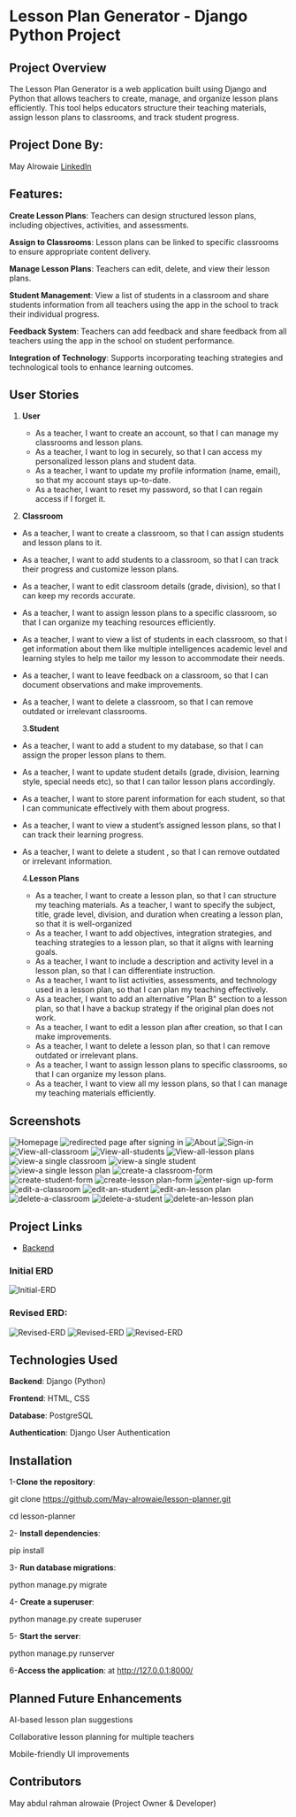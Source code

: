 # Lesson Plan Generator - Django Python Project

## Project Overview

The Lesson Plan Generator is a web application built using Django and Python that allows teachers to create, manage, and organize lesson plans efficiently. This tool helps educators structure their teaching materials, assign lesson plans to classrooms, and track student progress.

## Project Done By:

May Alrowaie [LinkedIn](https://www.linkedin.com/in/may-alrowaie)

## Features:

**Create Lesson Plans**: Teachers can design structured lesson plans, including objectives, activities, and assessments.

**Assign to Classrooms**: Lesson plans can be linked to specific classrooms to ensure appropriate content delivery.

**Manage Lesson Plans**: Teachers can edit, delete, and view their lesson plans.

**Student Management**: View a list of students in a classroom and share students information from all teachers using the app in the school to track their individual progress.

**Feedback System**: Teachers can add feedback and share feedback from all teachers using the app in the school on student performance.

**Integration of Technology**: Supports incorporating teaching strategies and technological tools to enhance learning outcomes.

## User Stories

1. **User**

   - As a teacher, I want to create an account, so that I can manage my classrooms and lesson plans.
   - As a teacher, I want to log in securely, so that I can access my personalized lesson plans and student data.
   - As a teacher, I want to update my profile information (name, email), so that my account stays up-to-date.
   - As a teacher, I want to reset my password, so that I can regain access if I forget it.

2. **Classroom**

- As a teacher, I want to create a classroom, so that I can assign students and lesson plans to it.
- As a teacher, I want to add students to a classroom, so that I can track their progress and customize lesson plans.
- As a teacher, I want to edit classroom details (grade, division), so that I can keep my records accurate.
- As a teacher, I want to assign lesson plans to a specific classroom, so that I can organize my teaching resources efficiently.
- As a teacher, I want to view a list of students in each classroom, so that I get information about them like multiple intelligences academic level and learning styles to help me tailor my lesson to accommodate their needs.

- As a teacher, I want to leave feedback on a classroom, so that I can document observations and make improvements.
- As a teacher, I want to delete a classroom, so that I can remove outdated or irrelevant classrooms.

  3.**Student**

- As a teacher, I want to add a student to my database, so that I can assign the proper lesson plans to them.
- As a teacher, I want to update student details (grade, division, learning style, special needs etc), so that I can tailor lesson plans accordingly.
- As a teacher, I want to store parent information for each student, so that I can communicate effectively with them about progress.
- As a teacher, I want to view a student’s assigned lesson plans, so that I can track their learning progress.
- As a teacher, I want to delete a student , so that I can remove outdated or irrelevant information.

  4.**Lesson Plans**

  - As a teacher, I want to create a lesson plan, so that I can structure my teaching materials.
    As a teacher, I want to specify the subject, title, grade level, division, and duration when creating a lesson plan, so that it is well-organized
  - As a teacher, I want to add objectives, integration strategies, and teaching strategies to a lesson plan, so that it aligns with learning goals.
  - As a teacher, I want to include a description and activity level in a lesson plan, so that I can differentiate instruction.
  - As a teacher, I want to list activities, assessments, and technology used in a lesson plan, so that I can plan my teaching effectively.
  - As a teacher, I want to add an alternative "Plan B" section to a lesson plan, so that I have a backup strategy if the original plan does not work.
  - As a teacher, I want to edit a lesson plan after creation, so that I can make improvements.
  - As a teacher, I want to delete a lesson plan, so that I can remove outdated or irrelevant plans.
  - As a teacher, I want to assign lesson plans to specific classrooms, so that I can organize my lesson plans.
  - As a teacher, I want to view all my lesson plans, so that I can manage my teaching materials efficiently.

## Screenshots

![Homepage](planner/static/images/2.png)
![redirected page after signing in](planner/static/images/welcome.png)
![About](planner/static/images/about.png)
![Sign-in](planner/static/images/1.png)
![View-all-classroom](planner/static/images/allclassrooms.png)
![View-all-students](planner/static/images/allstudents.png)
![View-all-lesson plans](planner/static/images/alllessonplans.png)
![view-a single classroom](planner/static/images/aclassroom.png)
![view-a single student](planner/static/images/astudent.png)
![view-a single lesson plan](planner/static/images/alessonplan.png)
![create-a classroom-form](planner/static/images/classf.png)
![create-student-form](planner/static/images/studentf.png)
![create-lesson plan-form](planner/static/images/lessonplanf.png)
![enter-sign up-form](planner/static/images/signup.png)
![edit-a-classroom](planner/static/images/editclassroom.png)
![edit-an-student](planner/static/images/editstudent.png)
![edit-an-lesson plan](planner/static/images/editlessonplan.png)
![delete-a-classroom](planner/static/images/deleteclass.png)
![delete-a-student](planner/static/images/deletestudent.png)
![delete-an-lesson plan](planner/static/images/deletelessonplan.png)

## Project Links

- [Backend](https://github.com/May-alrowaie/lesson-planner)

### Initial ERD

![Initial-ERD](planner/static/images/erd_lp.png)

### Revised ERD:

![Revised-ERD](planner/static/images/erd.png)
![Revised-ERD](planner/static/images/erd.png)
![Revised-ERD](planner/static/images/final-erd.png)

## Technologies Used

**Backend**: Django (Python)

**Frontend**: HTML, CSS

**Database**: PostgreSQL

**Authentication**: Django User Authentication

## Installation

1-**Clone the repository**:

git clone https://github.com/May-alrowaie/lesson-planner.git

cd lesson-planner

2- **Install dependencies**:

pip install

3- **Run database migrations**:

python manage.py migrate

4- **Create a superuser**:

python manage.py create superuser

5- **Start the server**:

python manage.py runserver

6-**Access the application**:
at http://127.0.0.1:8000/

## Planned Future Enhancements

AI-based lesson plan suggestions

Collaborative lesson planning for multiple teachers

Mobile-friendly UI improvements

## Contributors

May abdul rahman alrowaie (Project Owner & Developer)
